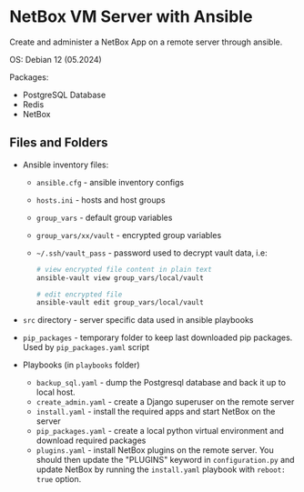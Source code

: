 # NetBox VM Server with Ansible

Create and administer a NetBox App on a remote server through ansible.

OS: Debian 12 (05.2024)

Packages:

- PostgreSQL Database
- Redis
- NetBox

## Files and Folders

- Ansible inventory files:
  - `ansible.cfg` - ansible inventory configs
  - `hosts.ini` - hosts and host groups
  - `group_vars` - default group variables
  - `group_vars/xx/vault` - encrypted group variables
  - `~/.ssh/vault_pass` - password used to decrypt vault data, i.e:

    ```bash
    # view encrypted file content in plain text
    ansible-vault view group_vars/local/vault 

    # edit encrypted file
    ansible-vault edit group_vars/local/vault 
    ```

- `src` directory - server specific data used in ansible playbooks
- `pip_packages` - temporary folder to keep last downloaded pip packages. Used by `pip_packages.yaml` script
- Playbooks (in `playbooks` folder)
  - `backup_sql.yaml` - dump the Postgresql database and back it up to local host.
  - `create_admin.yaml` - create a Django superuser on the remote server
  - `install.yaml` - install the required apps and start NetBox on the server
  - `pip_packages.yaml` - create a local python virtual environment and download required packages
  - `plugins.yaml` - install NetBox plugins on the remote server. You should then update the "PLUGINS" keyword in `configuration.py` and update NetBox by running the `install.yaml` playbook with `reboot: true` option.

